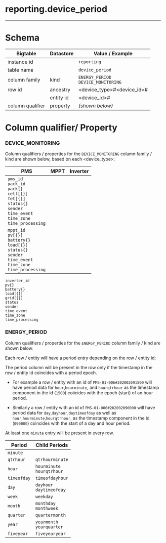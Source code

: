 # reporting.device_period

---

# Schema

Bigtable            | Datastore         | Value / Example         
---                 | ---               | ---
instance id         |                   | `reporting`
table name          |                   | `device_period`
column family       | kind              | `ENERGY_PERIOD`<br>`DEVICE_MONITORING`
row id              | ancestry          | <device_type>#<device_id>#<YYYYMMDDHHMM>
                    | entity id         | <device_id>#<YYYYMMDDHHMM>
column qualifier    | property          | _(shown below)_


# Column qualifier/ Property
### DEVICE_MONITORING 

Column qualifiers / properties for the `DEVICE_MONITORING` column family / kind are shown below, based on each <device_type>: 

PMS             | MPPT              | Inverter       
---             | ---               | ---   
`pms_id`<br>`pack_id`<br>`pack{}`<br>`cell[{}]`<br>`fet[{}]`<br>`status{}`<br>`sender`<br> `time_event`<br>`time_zone`<br>`time_processing` |
`mppt_id`<br>`pv[{}]`<br>`battery{}`<br>`load[{}]`<br>`status{}`<br>`sender`<br> `time_event`<br>`time_zone`<br>`time_processing` | 
`inverter_id`<br>`pv{}`<br>`battery{}`<br>`load[{}]`<br>`grid[{}]`<br>`status`<br>`sender`<br>`time_event`<br>`time_zone`<br>`time_processing`

### ENERGY_PERIOD 

Column qualifiers / properties for the `ENERGY_PERIOD` column family / kind are shown below: 

Each row / entity will have a period entry depending on the row / entity id: 

The period column will be present in the row only if the timestamp in the row / entity id coincides with a period epoch.

- For example a row / entity with an id of `PMS-01-006#202002091500` will have period data for `hour`,`hourminute`, and `hourqtrhour` as the timestamp component in the id (`1500`) coiicides with the epoch (start) of an hour period.

- Similarly a row / entity with an id of `PMS-01-006#202002090000` will have period data for `day`,`dayhour`,`daytimeofday` as well as `hour`,`hourminute`,`hourqtrhour`, as the timestamp component in the id (`090000`) coincides with the start of a day and hour period.

At least one `minute` entry will be present in every row.

Period              | Child Periods
---                 | ---            
`minute`            | 
`qtrhour`           | `qtrhourminute`
`hour`              | `hourminute`<br>`hourqtrhour`
`timeofday`         | `timeofdayhour`
`day`               | `dayhour`<br>`daytimeofday`
`week`              | `weekday`
`month`             | `monthday`<br>`monthweek`
`quarter`           | `quartermonth`
`year`              | `yearmonth`<br>`yearquarter`
`fiveyear`          | `fiveyearyear`
